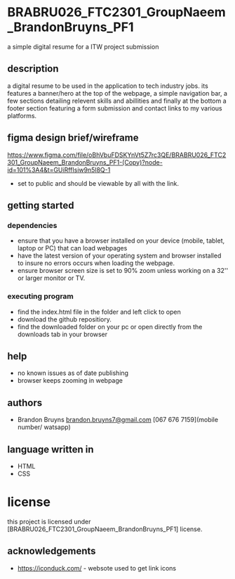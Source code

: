 # BRABRU026_FTC2301_GroupNaeem_BrandonBruyns_PF1
a simple digital resume for a ITW project submission

## description
a digital resume to be used in the application to tech industry jobs. its features a banner/hero at the top 
of the webpage, a simple navigation bar, a few sections detailing relevent skills and abillities and 
finally at the bottom a footer section featuring a form submission and contact links to my various platforms.

## figma design brief/wireframe 
https://www.figma.com/file/oBhVbuFDSKYnVt5Z7rc3QE/BRABRU026_FTC2301_GroupNaeem_BrandonBruyns_PF1-(Copy)?node-id=101%3A4&t=GUiRffIsiw9n5l8Q-1
* set to public and should be viewable by all with the link.

## getting started

### dependencies
* ensure that you have a browser installed on your device (mobile, tablet, laptop or PC) that can load webpages
* have the latest version of your operating system and browser installed to insure no errors occurs when loading the webpage.
* ensure browser screen size is set to 90% zoom unless working on a 32'' or larger monitor or TV.

### executing program
* find the index.html file in the folder and left click to open
* download the github repositiory.
* find the downloaded folder on your pc or open directly from the downloads tab in your browser

## help
* no known issues as of date publishing
* browser keeps zooming in webpage

## authors
* Brandon Bruyns
[brandon.bruyns7@gmail.com](gmail)
[067 676 7159](mobile number/ watsapp)

## language written in 
* HTML 
* CSS

# license
this project is licensed under [BRABRU026_FTC2301_GroupNaeem_BrandonBruyns_PF1] license.

## acknowledgements
* https://iconduck.com/ - websote used to get link icons